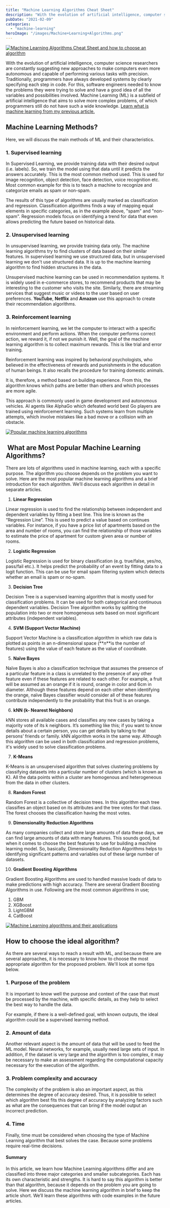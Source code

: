 ```yaml
---
title: "Machine Learning Algorithms Cheat Sheet"
description: "With the evolution of artificial intelligence, computer science researchers are constantly suggesting new approaches to make computers even more autonomous and capable of performing various tasks with precision."
pubDate: "2021-02-09"
categories: 
  - "machine-learning"
heroImage: "/images/Machine+Learning+Algorithms.png"
---
```


[![Machine Learning Algorithms Cheat Sheet and how to choose an algorithm](/images/Machine%2BLearning%2BAlgorithms.png)](https://1.bp.blogspot.com/-dzztxX7TY98/YCIIdwQk9tI/AAAAAAAAPlc/uNB_A8ZNlTcb1khH1rKQcByJWiS945PjACLcBGAsYHQ/s1280/Machine%2BLearning%2BAlgorithms.png)

With the evolution of artificial intelligence, computer science researchers are constantly suggesting new approaches to make computers even more autonomous and capable of performing various tasks with precision. Traditionally, programmers have always developed systems by clearly specifying each step in code. For this, software engineers needed to know the problems they were trying to solve and have a good idea of ​​all the variables and possibilities involved. Machine Learning (ML) is a subfield of artificial intelligence that aims to solve more complex problems, of which programmers still do not have such a wide knowledge. [Learn what is machine learning from my previous article.](https://www.buddhilive.com/2020/06/25/what-is-machine-learning-a-brief-introduction/) 

## **Machine Learning Methods?**

Here, we will discuss the main methods of ML and their characteristics.

### 1\. Supervised learning

In Supervised Learning, we provide training data with their desired output (i.e. labels). So, we train the model using that data until it predicts the answers accurately. This is the most common method used. This is used for image recognition, object detection, face detection, voice recognition etc. Most common example for this is to teach a machine to recognize and categorize emails as spam or non-spam.

The results of this type of algorithms are usually marked as classification and regression. Classification algorithms finds a way of mapping equal elements in specific categories, as in the example above, "spam" and "non-spam". Regression models focus on identifying a trend for data that even allows predicting the future based on historical data. 

### 2\. Unsupervised learning

In unsupervised learning, we provide training data only. The machine learning algorithms try to find clusters of data based on their similar features. In supervised learning we use structured data, but in unsupervised learning we don't use structured data. It is up to the machine learning algorithm to find hidden structures in the data.

Unsupervised machine learning can be used in recommendation systems. It is widely used in e-commerce stores, to recommend products that may be interesting to the customer who visits the site. Similarly, there are streaming services that suggest music or videos to the user based on user preferences. **YouTube**, **Netflix** and **Amazon** use this approach to create their recommendation algorithms. 

### 3\. Reinforcement learning

In reinforcement learning, we let the computer to interact with a specific environment and perform actions. When the computer performs correct action, we reward it, if not we punish it. Well, the goal of the machine learning algorithm is to collect maximum rewards. This is like trial and error training.

Reinforcement learning was inspired by behavioral psychologists, who believed in the effectiveness of rewards and punishments in the education of human beings. It also recalls the procedure for training domestic animals.

It is, therefore, a method based on building experience. From this, the algorithm knows which paths are better than others and which processes are more agile.

This approach is commonly used in game development and autonomous vehicles. AI agents like AlphaGo which defeated world best Go players are trained using reinforcement learning. Such systems learn from multiple attempts, which involve mistakes like a bad move or a collision with an obstacle.

[![Popular machine learning algorithms](/images/machine-learning-algorithms.png)](https://1.bp.blogspot.com/-wBf3bnkqK7Q/YCIRew_N22I/AAAAAAAAPls/d4_KH2awEPgEFbyGXLUMGdimTs5HYiIAwCLcBGAsYHQ/s1366/machine-learning-algorithms.png)

##  What are Most Popular Machine Learning Algorithms?

There are lots of algorithms used in machine learning, each with a specific purpose. The algorithm you choose depends on the problem you want to solve. Here are the most popular machine learning algorithms and a brief introduction for each algorithm. We’ll discuss each algorithm in detail in separate articles.

1. **Linear Regression**

Linear regression is used to find the relationship between independent and dependent variables by fitting a best line. This line is known as the “Regression Line”. This is used to predict a value based on continues variables. For instance, if you have a price list of apartments based on the area and number of rooms, you can find the relationship of those variables to estimate the price of apartment for custom given area or number of rooms.

2. **Logistic Regression**

Logistic Regression is used for binary classification (e.g. true/false, yes/no, pass/fail etc.). It helps predict the probability of an event by fitting data to a logit function. This can be use for email spam filtering system which detects whether an email is spam or no-spam.

3. **Decision Tree**

Decision Tree is a supervised learning algorithm that is mostly used for classification problems. It can be used for both categorical and continuous dependent variables. Decision Tree algorithm works by splitting the population into two or more homogeneous sets based on most significant attributes (independent variables).

4. **SVM (Support Vector Machine)**

Support Vector Machine is a classification algorithm in which raw data is plotted as points in an n-dimensional space (**_n_**is the number of features) using the value of each feature as the value of coordinate.

5. **Naïve Bayes**

Naïve Bayes is also a classification technique that assumes the presence of a particular feature in a class is unrelated to the presence of any other feature even if these features are related to each other. For example, a fruit will be assumed as an orange if it is round, orange in color and 6cm in diameter. Although these features depend on each other when identifying the orange, naïve Bayes classifier would consider all of these features contribute independently to the probability that this fruit is an orange.

6. **kNN (k- Nearest Neighbors)**

kNN stores all available cases and classifies any new cases by taking a majority vote of its k neighbors. It’s something like this; if you want to know details about a certain person, you can get details by talking to that persons’ friends or family. kNN algorithm works in the same way. Although this algorithm can be used in both classification and regression problems, it's widely used to solve classification problems.

7. **K-Means**

K-Means is an unsupervised algorithm that solves clustering problems by classifying datasets into a particular number of clusters (which is known as K). All the data points within a cluster are homogenous and heterogeneous from the data in other clusters.

8. **Random Forest**

Random Forest is a collective of decision trees. In this algorithm each tree classifies an object based on its attributes and the tree votes for that class. The forest chooses the classification having the most votes.

9. **Dimensionality Reduction Algorithms**

As many companies collect and store large amounts of data these days, we can find large amounts of data with many features. This sounds good, but when it comes to choose the best features to use for building a machine learning model. So, basically, Dimensionality Reduction Algorithms helps to identifying significant patterns and variables out of these large number of datasets.

10. **Gradient Boosting Algorithms**

Gradient Boosting Algorithms are used to handled massive loads of data to make predictions with high accuracy. There are several Gradient Boosting Algorithms in use. Following are the most common algorithms in use;

1. GBM
2. XGBoost
3. LightGBM
4. CatBoost 

[![Machine Learning algorithms and their applications](/images/machine-learning-algorithms-usecases.png)](https://1.bp.blogspot.com/-xn0wwlQ-WXU/YCIRwJSbr-I/AAAAAAAAPl0/LAq7gQMCNb8aSowliP7DWRfTd5ON4NIOQCLcBGAsYHQ/s1366/machine-learning-algorithms-usecases.png)

## How to choose the ideal algorithm?

As there are several ways to reach a result with ML, and because there are several approaches, it is necessary to know how to choose the most appropriate algorithm for the proposed problem. We'll look at some tips below. 

### **1\. Purpose of the problem**

It is important to know well the purpose and context of the case that must be processed by the machine, with specific details, as they help to select the best way to handle the data.

For example, if there is a well-defined goal, with known outputs, the ideal algorithm could be a supervised learning method. 

### **2\. Amount of data**

Another relevant aspect is the amount of data that will be used to feed the ML model. Neural networks, for example, usually need large sets of input. In addition, if the dataset is very large and the algorithm is too complex, it may be necessary to make an assessment regarding the computational capacity necessary for the execution of the algorithm. 

### **3\. Problem complexity and accuracy**

The complexity of the problem is also an important aspect, as this determines the degree of accuracy desired. Thus, it is possible to select which algorithm best fits this degree of accuracy by analyzing factors such as what are the consequences that can bring if the model output an incorrect prediction.

### **4\. Time**

Finally, time must be considered when choosing the type of Machine Learning algorithm that best solves the case. Because some problems require real-time decisions.

#### Summary

In this article, we learn how Machine Learning algorithms differ and are classified into three major categories and smaller subcategories. Each has its own characteristic and strengths. It is hard to say this algorithm is better than that algorithm, because it depends on the problem you are going to solve. Here we discuss the machine learning algorithm in brief to keep the article short. We’ll learn these algorithms with code examples in the future articles.
